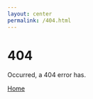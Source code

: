 ```yaml
---
layout: center
permalink: /404.html
---
```


# 404 
Occurred, a 404 error has.

<div class="mt3">
  <a href="{{ site.baseurl }}/" class="button button-blue button-big">Home</a>
  
</div>
